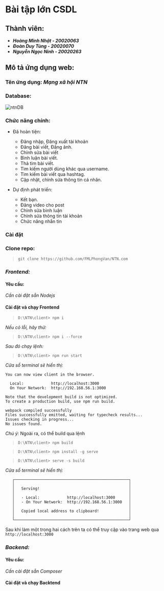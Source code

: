 # Bài tập lớn CSDL

## Thành viên:

* ***Hoàng Minh Nhật - 20020063***
* ***Đoàn Duy Tùng - 20020070***
* ***Nguyễn Ngọc Ninh - 20020263***

## Mô tả ứng dụng web:

### Tên ứng dụng: ***Mạng xã hội NTN***

### Database:

![ntnDB](/docs/ntnDB_EER_diagram.png)

### Chức năng chính: 
- Đã hoàn tiện:
    - Đăng nhập, Đăng xuất tài khoản
    - Đăng bài viết, Đăng ảnh.
    - Chỉnh sửa bài viết
    - Bình luận bài viết.
    - Thả tim bài viết.
    - Tìm kiếm người dùng khác qua username.
    - Tìm kiếm bài viết qua hashtag.
    - Cập nhật, chỉnh sửa thông tin cá nhân.

- Dự định phát triển:
    - Kết bạn.
    - Đăng video cho post
    - Chỉnh sửa bình luận
    - Chỉnh sửa thông tin tài khoản
    - Chức năng nhắn tin

### Cài đặt
### Clone repo:

> `git clone https://github.com/FMLPhongVan/NTN.com`

### *Frontend:*

#### Yêu cầu:

*Cần cài đặt sẵn Nodejs*

#### Cài đặt và chạy Frontend

> `D:\NTN\client> npm i`

*Nếu có lỗi, hãy thử:*
> `D:\NTN\client> npm i --force`

*Sau đó chạy lệnh:*
> `D:\NTN\client> npm run start`

*Cửa sổ terminal sẽ hiển thị:*

    You can now view client in the browser.
    
      Local:            http://localhost:3000
      On Your Network:  http://192.168.56.1:3000
    
    Note that the development build is not optimized.
    To create a production build, use npm run build.
    
    webpack compiled successfully
    Files successfully emitted, waiting for typecheck results...
    Issues checking in progress...
    No issues found.
    
*Chú ý:* Ngoài ra, có thể build qua lệnh 

>`D:\NTN\client> npm build` 

>`D:\NTN\client> npm install -g serve`

>`D:\NTN\client> serve -s build`

*Cửa sổ terminal sẽ hiển thị:*

       ┌──────────────────────────────────────────────────┐
       │                                                  │
       │   Serving!                                       │
       │                                                  │
       │   - Local:            http://localhost:3000      │
       │   - On Your Network:  http://192.168.56.1:3000   │
       │                                                  │
       │   Copied local address to clipboard!             │
       │                                                  │
       └──────────────────────────────────────────────────┘
       
Sau khi làm một trong hai cách trên ta có thể truy cập vào trang web qua `http://localhost:3000`

### *Backend:*

#### Yêu cầu:

*Cần cài đặt sẵn Composer*

#### Cài đặt và chạy Backtend
